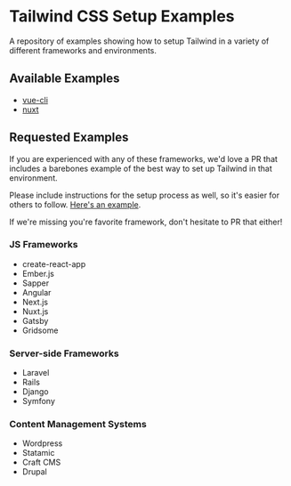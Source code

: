 # Tailwind CSS Setup Examples

A repository of examples showing how to setup Tailwind in a variety of different frameworks and environments.

## Available Examples

- [vue-cli](examples/vue-cli)
- [nuxt](examples/nuxt)

## Requested Examples

If you are experienced with any of these frameworks, we'd love a PR that includes a barebones example of the best way to set up Tailwind in that environment.

Please include instructions for the setup process as well, so it's easier for others to follow. [Here's an example](examples/vue-cli/README.md).

If we're missing you're favorite framework, don't hesitate to PR that either!

### JS Frameworks

- create-react-app
- Ember.js
- Sapper
- Angular
- Next.js
- Nuxt.js
- Gatsby
- Gridsome

### Server-side Frameworks

- Laravel
- Rails
- Django
- Symfony

### Content Management Systems

- Wordpress
- Statamic
- Craft CMS
- Drupal
